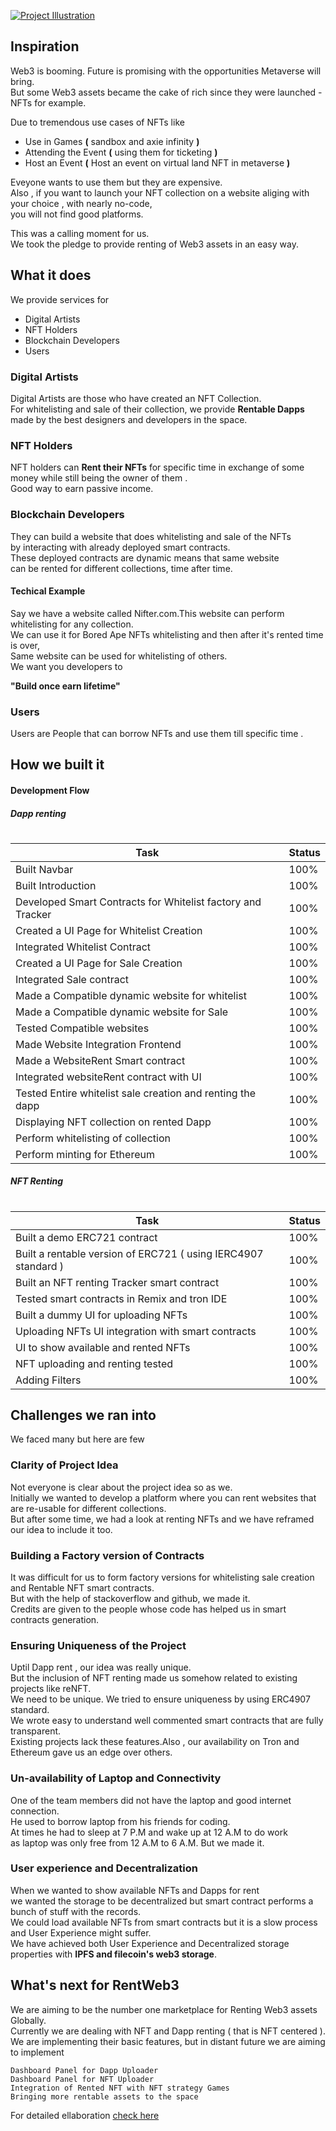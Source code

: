 [![Project Illustration](https://yt-embed.herokuapp.com/embed?v=X7Z1bgyTG6g)](https://www.youtube.com/watch?v=X7Z1bgyTG6g "Project Illustration")

## Inspiration

Web3 is booming. Future is promising with the opportunities Metaverse will bring.<br/>
But some Web3 assets became the cake of rich since they were launched - NFTs for example.

Due to tremendous use cases of NFTs like

- Use in Games **(** sandbox and axie infinity **)**
- Attending the Event **(** using them for ticketing **)**
- Host an Event **(** Host an event on virtual land NFT in metaverse **)**

Eveyone wants to use them but they are expensive.<br/>
Also , if you want to launch your NFT collection on a website aliging with your choice , with nearly no-code,<br/>
you will not find good platforms.

This was a calling moment for us.<br/>
We took the pledge to provide renting of Web3 assets in an easy way.

## What it does

We provide services for

- Digital Artists
- NFT Holders
- Blockchain Developers
- Users

### Digital Artists

Digital Artists are those who have created an NFT Collection.<br/>
For whitelisting and sale of their collection, we provide **Rentable Dapps** made by the best designers and developers in the space.

### NFT Holders

NFT holders can **Rent their NFTs** for specific time in exchange of some money while still being the owner of them .<br/>
Good way to earn passive income.

### Blockchain Developers

They can build a website that does whitelisting and sale of the NFTs <br/>
by interacting with already deployed smart contracts. <br/>
These deployed contracts are dynamic means that same website <br/> can be rented for different collections, time after time.

#### Techical Example

Say we have a website called Nifter.com.This website can perform whitelisting for any collection.<br/>
We can use it for Bored Ape NFTs whitelisting and then after it's rented time is over,<br/>
Same website can be used for whitelisting of others.<br/>
We want you developers to

**"Build once earn lifetime"**

### Users

Users are People that can borrow NFTs and use them till specific time .

## How we built it

#### Development Flow

##### Dapp renting

#

| Task                                                        | Status |
| ----------------------------------------------------------- | ------ |
| Built Navbar                                                | 100%   |
| Built Introduction                                          | 100%   |
| Developed Smart Contracts for Whitelist factory and Tracker | 100%   |
| Created a UI Page for Whitelist Creation                    | 100%   |
| Integrated Whitelist Contract                               | 100%   |
| Created a UI Page for Sale Creation                         | 100%   |
| Integrated Sale contract                                    | 100%   |
| Made a Compatible dynamic website for whitelist             | 100%   |
| Made a Compatible dynamic website for Sale                  | 100%   |
| Tested Compatible websites                                  | 100%   |
| Made Website Integration Frontend                           | 100%   |
| Made a WebsiteRent Smart contract                           | 100%   |
| Integrated websiteRent contract with UI                     | 100%   |
| Tested Entire whitelist sale creation and renting the dapp  | 100%   |
| Displaying NFT collection on rented Dapp                    | 100%   |
| Perform whitelisting of collection                          | 100%   |
| Perform minting for Ethereum                                | 100%   |

##### NFT Renting

#

| Task                                                           | Status |
| -------------------------------------------------------------- | ------ |
| Built a demo ERC721 contract                                   | 100%   |
| Built a rentable version of ERC721 ( using IERC4907 standard ) | 100%   |
| Built an NFT renting Tracker smart contract                    | 100%   |
| Tested smart contracts in Remix and tron IDE                   | 100%   |
| Built a dummy UI for uploading NFTs                            | 100%   |
| Uploading NFTs UI integration with smart contracts             | 100%   |
| UI to show available and rented NFTs                           | 100%   |
| NFT uploading and renting tested                               | 100%   |
| Adding Filters                                                 | 100%   |

## Challenges we ran into

We faced many but here are few

### Clarity of Project Idea

Not everyone is clear about the project idea so as we.<br/>
Initially we wanted to develop a platform where you can rent websites that are re-usable for different collections.<br/>
But after some time, we had a look at renting NFTs and we have reframed our idea to include it too.

### Building a Factory version of Contracts

It was difficult for us to form factory versions for whitelisting sale creation and Rentable NFT smart contracts.<br/>
But with the help of stackoverflow and github, we made it. <br/>
Credits are given to the people whose code has helped us in smart contracts generation.

### Ensuring Uniqueness of the Project

Uptil Dapp rent , our idea was really unique.<br/>
But the inclusion of NFT renting made us somehow related to existing projects like reNFT.<br/>
We need to be unique. We tried to ensure uniqueness by using ERC4907 standard. <br/>
We wrote easy to understand well commented smart contracts that are fully transparent. <br/>
Existing projects lack these features.Also , our availability on Tron and Ethereum gave us an edge over others.

### Un-availability of Laptop and Connectivity

One of the team members did not have the laptop and good internet connection.<br/>
He used to borrow laptop from his friends for coding.<br/>
At times he had to sleep at 7 P.M and wake up at 12 A.M to do work<br/>
as laptop was only free from 12 A.M to 6 A.M. But we made it.

### User experience and Decentralization

When we wanted to show available NFTs and Dapps for rent <br/>
we wanted the storage to be decentralized but smart contract performs a bunch of stuff with the records.<br/>
We could load available NFTs from smart contracts but it is a slow process and User Experience might suffer. <br/>
We have achieved both User Experience and Decentralized storage properties with **IPFS and filecoin's web3 storage**.

## What's next for RentWeb3

We are aiming to be the number one marketplace for Renting Web3 assets Globally.<br/>
Currently we are dealing with NFT and Dapp renting ( that is NFT centered ). <br/>
We are implementing their basic features, but in distant future we are aiming to implement <br/>

    Dashboard Panel for Dapp Uploader
    Dashboard Panel for NFT Uploader
    Integration of Rented NFT with NFT strategy Games
    Bringing more rentable assets to the space

For detailed ellaboration [check here](https://docs.google.com/presentation/d/1K7VjFTZlBm8Kb1OLS_AryejLxx2gKepQpiN0GP66D-E/edit?usp=sharing)
